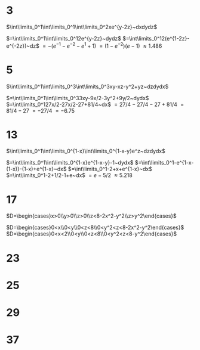 # 3

$\int\limits_0^1\int\limits_0^1\int\limits_0^2xe^{y-2z}~dxdydz$

$=\int\limits_0^1\int\limits_0^12e^{y-2z}~dydz$
$=\int\limits_0^12(e^{1-2z}-e^{-2z})~dz$
$=-(e^{-1}-e^{-2}-e^{1}+1)$
$=(1-e^{-2})(e-1)$
$\approx1.486$

# 5

$\int\limits_0^1\int\limits_0^3\int\limits_0^3xy-xz-y^2+yz~dzdydx$

$=\int\limits_0^1\int\limits_0^33xy-9x/2-3y^2+9y/2~dydx$
$=\int\limits_0^127x/2-27x/2-27+81/4~dx$
$=27/4-27/4-27+81/4$
$=81/4-27$
$=-27/4$
$=-6.75$

# 13

$\int\limits_0^1\int\limits_0^{1-x}\int\limits_0^{1-x-y}e^z~dzdydx$

$=\int\limits_0^1\int\limits_0^{1-x}e^{1-x-y}-1~dydx$
$=\int\limits_0^1-e^{1-x-(1-x)}-(1-x)+e^{1-x}~dx$
$=\int\limits_0^1-2+x+e^{1-x}~dx$
$=\int\limits_0^1-2+1/2-1+e~dx$
$=e-5/2$
$\approx5.218$

# 17

$D=\begin{cases}x>0\\y>0\\z>0\\z<8-2x^2-y^2\\z>y^2\end{cases}$

$D=\begin{cases}0<x\\0<y\\0<z<8\\0<y^2<z<8-2x^2-y^2\end{cases}$
$D=\begin{cases}0<x<2\\0<y\\0<z<8\\0<y^2<z<8-y^2\end{cases}$


# 23

# 25

# 29

# 37
